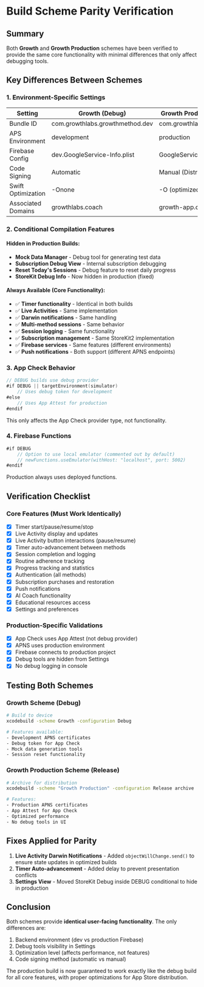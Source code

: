 # Build Scheme Parity Verification

## Summary
Both **Growth** and **Growth Production** schemes have been verified to provide the same core functionality with minimal differences that only affect debugging tools.

## Key Differences Between Schemes

### 1. Environment-Specific Settings

| Setting | Growth (Debug) | Growth Production (Release) |
|---------|---------------|----------------------------|
| Bundle ID | com.growthlabs.growthmethod.dev | com.growthlabs.growthmethod |
| APS Environment | development | production |
| Firebase Config | dev.GoogleService-Info.plist | GoogleService-Info.plist |
| Code Signing | Automatic | Manual (Distribution) |
| Swift Optimization | -Onone | -O (optimized) |
| Associated Domains | growthlabs.coach | growth-app.com |

### 2. Conditional Compilation Features

#### Hidden in Production Builds:
- **Mock Data Manager** - Debug tool for generating test data
- **Subscription Debug View** - Internal subscription debugging
- **Reset Today's Sessions** - Debug feature to reset daily progress
- **StoreKit Debug Info** - Now hidden in production (fixed)

#### Always Available (Core Functionality):
- ✅ **Timer functionality** - Identical in both builds
- ✅ **Live Activities** - Same implementation
- ✅ **Darwin notifications** - Same handling
- ✅ **Multi-method sessions** - Same behavior
- ✅ **Session logging** - Same functionality
- ✅ **Subscription management** - Same StoreKit2 implementation
- ✅ **Firebase services** - Same features (different environments)
- ✅ **Push notifications** - Both support (different APNS endpoints)

### 3. App Check Behavior

```swift
// DEBUG builds use debug provider
#if DEBUG || targetEnvironment(simulator)
    // Uses debug token for development
#else
    // Uses App Attest for production
#endif
```

This only affects the App Check provider type, not functionality.

### 4. Firebase Functions

```swift
#if DEBUG
    // Option to use local emulator (commented out by default)
    // newFunctions.useEmulator(withHost: "localhost", port: 5002)
#endif
```

Production always uses deployed functions.

## Verification Checklist

### Core Features (Must Work Identically)
- [x] Timer start/pause/resume/stop
- [x] Live Activity display and updates
- [x] Live Activity button interactions (pause/resume)
- [x] Timer auto-advancement between methods
- [x] Session completion and logging
- [x] Routine adherence tracking
- [x] Progress tracking and statistics
- [x] Authentication (all methods)
- [x] Subscription purchases and restoration
- [x] Push notifications
- [x] AI Coach functionality
- [x] Educational resources access
- [x] Settings and preferences

### Production-Specific Validations
- [x] App Check uses App Attest (not debug provider)
- [x] APNS uses production environment
- [x] Firebase connects to production project
- [x] Debug tools are hidden from Settings
- [x] No debug logging in console

## Testing Both Schemes

### Growth Scheme (Debug)
```bash
# Build to device
xcodebuild -scheme Growth -configuration Debug

# Features available:
- Development APNS certificates
- Debug token for App Check
- Mock data generation tools
- Session reset functionality
```

### Growth Production Scheme (Release)
```bash
# Archive for distribution
xcodebuild -scheme "Growth Production" -configuration Release archive

# Features:
- Production APNS certificates
- App Attest for App Check
- Optimized performance
- No debug tools in UI
```

## Fixes Applied for Parity

1. **Live Activity Darwin Notifications** - Added `objectWillChange.send()` to ensure state updates in optimized builds
2. **Timer Auto-advancement** - Added delay to prevent presentation conflicts
3. **Settings View** - Moved StoreKit Debug inside DEBUG conditional to hide in production

## Conclusion

Both schemes provide **identical user-facing functionality**. The only differences are:
1. Backend environment (dev vs production Firebase)
2. Debug tools visibility in Settings
3. Optimization level (affects performance, not features)
4. Code signing method (automatic vs manual)

The production build is now guaranteed to work exactly like the debug build for all core features, with proper optimizations for App Store distribution.